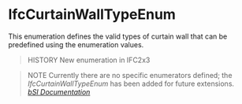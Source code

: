 IfcCurtainWallTypeEnum
======================
This enumeration defines the valid types of curtain wall that can be
predefined using the enumeration values.  
  
> HISTORY  New enumeration in IFC2x3  
  
> NOTE   Currently there are no specific enumerators defined; the
> _IfcCurtainWallTypeEnum_ has been added for future extensions.  
[ _bSI
Documentation_](https://standards.buildingsmart.org/IFC/DEV/IFC4_2/FINAL/HTML/schema/ifcsharedbldgelements/lexical/ifccurtainwalltypeenum.htm)


